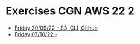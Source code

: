 # Exercises CGN AWS 22 2

- [Friday 30/09/22 - S3, CLI, Github](22-09-30_S3-CLI-Actions/README.md)
- [Friday 07/10/22 - ](22-10-07_linux_scripting/README.md)

